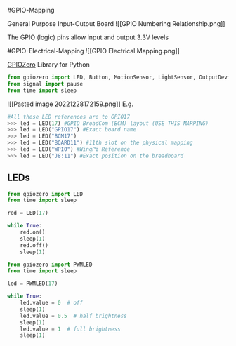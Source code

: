 #GPIO-Mapping

General Purpose Input-Output Board
![[GPIO Numbering Relationship.png]]

The GPIO (logic) pins allow input and output 3.3V levels

#GPIO-Electrical-Mapping
![[GPIO Electrical Mapping.png]]

[GPIOZero](https://gpiozero.readthedocs.io/en/stable/) Library for Python

```python
from gpiozero import LED, Button, MotionSensor, LightSensor, OutputDevice
from signal import pause
from time import sleep
```

![[Pasted image 20221228172159.png]]
E.g. 
```python
#All these LED references are to GPIO17
>>> led = LED(17) #GPIO BroadCom (BCM) layout (USE THIS MAPPING)
>>> led = LED("GPIO17") #Exact board name
>>> led = LED("BCM17")
>>> led = LED("BOARD11") #11th slot on the physical mapping
>>> led = LED("WPI0") #WingPi Reference
>>> led = LED("J8:11") #Exact position on the breadboard
```


## LEDs
```python
from gpiozero import LED
from time import sleep

red = LED(17) 

while True:
    red.on()
    sleep(1)
    red.off()
    sleep(1)
```

```python
from gpiozero import PWMLED
from time import sleep

led = PWMLED(17)

while True:
    led.value = 0  # off
    sleep(1)
    led.value = 0.5  # half brightness
    sleep(1)
    led.value = 1  # full brightness
    sleep(1)
```